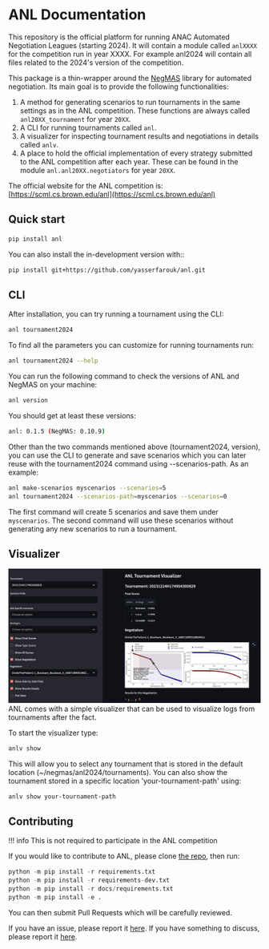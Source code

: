 # ANL Documentation

This repository is the official platform for running ANAC Automated Negotiation Leagues (starting 2024). It will contain a module
called `anlXXXX` for the competition run in year XXXX. For example anl2024 will contain all files related to the
2024's version of the competition.

This package is a thin-wrapper around the [NegMAS](https://negmas.readthedocs.io) library for automated negotiation. Its main goal is to provide the following functionalities:

1. A method for generating scenarios to run tournaments in the same settings as in the ANL competition. These functions are always called `anl20XX_tournament` for year `20XX`.
1. A CLI for running tournaments called `anl`.
1. A visualizer for inspecting tournament results and negotiations in details called `anlv`.
1. A place to hold the official implementation of every strategy submitted to the ANL competition after each year. These can be found in the module `anl.anl20XX.negotiators` for year `20XX`.

The official website for the ANL competition is: [https://scml.cs.brown.edu/anl](https://scml.cs.brown.edu/anl)

## Quick start

```bash
pip install anl
```

You can also install the in-development version with::

```bash
pip install git+https://github.com/yasserfarouk/anl.git
```

## CLI

After installation, you can try running a tournament using the CLI:

```bash
anl tournament2024
```

To find all the parameters you can customize for running tournaments run:

```bash
anl tournament2024 --help
```

You can run the following command to check the versions of ANL and NegMAS on your machine:

```bash
anl version
```

You should get at least these versions:

```bash
anl: 0.1.5 (NegMAS: 0.10.9)
```

Other than the two commands mentioned above (tournament2024, version), you can use the CLI to generate and save scenarios which you can later reuse with the tournament2024 command using --scenarios-path.
As an example:

```bash
anl make-scenarios myscenarios --scenarios=5
anl tournament2024 --scenarios-path=myscenarios --scenarios=0
```

The first command will create 5 scenarios and save them under `myscenarios`. The second command will use these scenarios without generating any new scenarios to run a tournament.

## Visualizer

![visualizer](visualizer.png)
ANL comes with a simple visualizer that can be used to visualize logs from tournaments after the fact.

To start the visualizer type:

```bash
anlv show
```

This will allow you to select any tournament that is stored in the default location (~/negmas/anl2024/tournaments).
You can also show the tournament stored in a specific location 'your-tournament-path' using:

```bash
anlv show your-tournament-path
```

## Contributing

!!! info
This is not required to participate in the ANL competition

If you would like to contribute to ANL, please clone [the repo](https://github.com/yasserfarouk/anl), then run:

```python
python -m pip install -r requirements.txt
python -m pip install -r requirements-dev.txt
python -m pip install -r docs/requirements.txt
python -m pip install -e .
```

You can then submit Pull Requests which will be carefully reviewed.

If you have an issue, please report it [here](https://github.com/yasserfarouk/anl/issues).
If you have something to discuss, please report it [here](https://github.com/yasserfarouk/anl/discussions).
